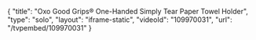 {
    "title": "Oxo Good Grips&reg; One-Handed Simply Tear Paper Towel Holder",
    "type": "solo",
    "layout": "iframe-static",
    "videoId": "109970031",
    "url": "\/tvpembed\/109970031"
}